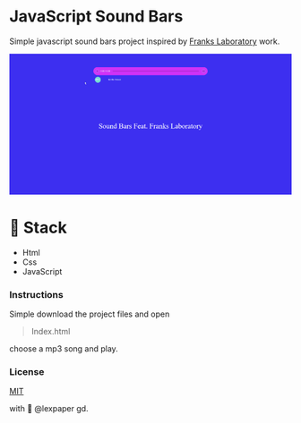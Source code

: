 # JavaScript Sound Bars
Simple javascript sound bars project inspired by [Franks Laboratory](https://youtu.be/VXWvfrmpapI) work.

![SoundBars](/img/soundBars.gif)

# 🥞 Stack
* Html
* Css
* JavaScript

### Instructions
Simple download the project files and open
> Index.html 

choose a mp3 song and play.

### License
[MIT](https://choosealicense.com/licenses/mit/)

 with 💜 @lexpaper gd.
